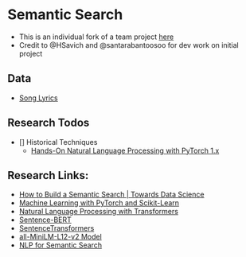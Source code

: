 

# Semantic Search

- This is an individual fork of a team project [here](https://github.com/santarabantoosoo/semantic_song_search)
- Credit to @HSavich and @santarabantoosoo for dev work on initial project

## Data

- [Song Lyrics](https://www.kaggle.com/datasets/nikhilnayak123/5-million-song-lyrics-dataset)

## Research Todos
- [] Historical Techniques
  - [Hands-On Natural Language Processing with PyTorch 1.x](https://learning.oreilly.com/library/view/hands-on-natural-language/9781789802740/)

## Research Links:   

- [How to Build a Semantic Search | Towards Data Science](https://towardsdatascience.com/how-to-build-a-semantic-search-engine-with-transformers-and-faiss-dcbea307a0e8)
- [Machine Learning with PyTorch and Scikit-Learn](https://learning.oreilly.com/library/view/machine-learning-with/9781801819312/)
- [Natural Language Processing with Transformers](https://learning.oreilly.com/library/view/natural-language-processing/9781098136789/)
- [Sentence-BERT](https://arxiv.org/abs/1908.10084)
- [SentenceTransformers](https://www.sbert.net/index.html)
- [all-MiniLM-L12-v2 Model](https://huggingface.co/sentence-transformers/all-MiniLM-L12-v2)
- [NLP for Semantic Search](https://www.pinecone.io/learn/fine-tune-sentence-transformers-mnr/)
